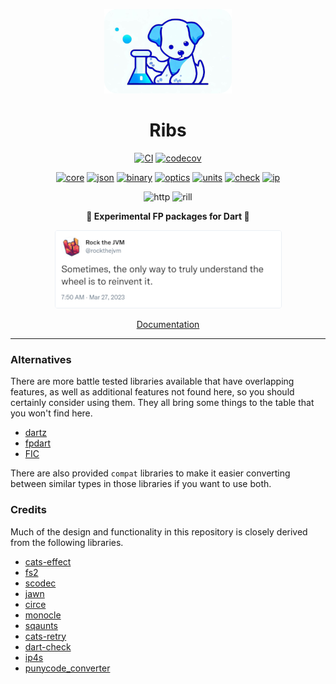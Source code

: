 
<div align="center">

![Ribs](https://raw.githubusercontent.com/cranst0n/ribs/main/.github/assets/logo.png)

# Ribs

[![CI](https://github.com/cranst0n/ribs/actions/workflows/ci.yml/badge.svg)](https://github.com/cranst0n/ribs/actions/workflows/ci.yml)
[![codecov](https://codecov.io/gh/cranst0n/ribs/branch/main/graph/badge.svg?token=12627T0AO0)](https://codecov.io/gh/cranst0n/ribs)

[![core](https://img.shields.io/pub/v/ribs_core?label=ribs_core&color=00c000)](https://pub.dev/packages/ribs_core)
[![json](https://img.shields.io/pub/v/ribs_json?label=ribs_json&color=00c000)](https://pub.dev/packages/ribs_json)
[![binary](https://img.shields.io/pub/v/ribs_binary?label=ribs_binary&color=00c000)](https://pub.dev/packages/ribs_binary)
[![optics](https://img.shields.io/pub/v/ribs_optics?label=ribs_optics&color=00c000)](https://pub.dev/packages/ribs_optics)
[![units](https://img.shields.io/pub/v/ribs_units?label=ribs_units&color=00c000)](https://pub.dev/packages/ribs_units)
[![check](https://img.shields.io/pub/v/ribs_check?label=ribs_check&color=00c000)](https://pub.dev/packages/ribs_check)
[![ip](https://img.shields.io/pub/v/ribs_ip?label=ribs_ip&color=00c000)](https://pub.dev/packages/ribs_ip)

![http](https://img.shields.io/badge/ribs__http-unpublished-f00000)
![rill](https://img.shields.io/badge/ribs__rill-unpublished-f00000)

**🧪 Experimental FP packages for Dart 🧪**

[![Reinventing the Wheel](https://raw.githubusercontent.com/cranst0n/ribs/main/.github/assets/reinventing_the_wheel.png)](https://twitter.com/rockthejvm/status/1640320394438508545)


[Documentation](https://cranst0n.github.io/ribs/)

</div>

---

### Alternatives

There are more battle tested libraries available that have overlapping
features, as well as additional features not found here, so you should
certainly consider using them. They all bring some things to the table
that you won't find here.

* [dartz](https://github.com/spebbe/dartz)
* [fpdart](https://github.com/SandroMaglione/fpdart)
* [FIC](https://pub.dev/packages/fast_immutable_collections)

There are also provided `compat` libraries to make it easier converting between
similar types in those libraries if you want to use both.

### Credits

Much of the design and functionality in this repository is closely derived from
the following libraries.

* [cats-effect](https://github.com/typelevel/cats-effect)
* [fs2](https://github.com/typelevel/fs2)
* [scodec](https://github.com/scodec/scodec)
* [jawn](https://github.com/typelevel/jawn)
* [circe](https://github.com/circe/circe)
* [monocle](https://www.optics.dev/Monocle/)
* [sqaunts](https://github.com/typelevel/squants)
* [cats-retry](https://github.com/cb372/cats-retry)
* [dart-check](https://github.com/wigahluk/dart-check)
* [ip4s](https://github.com/Comcast/ip4s)
* [punycode_converter](https://github.com/darkxanter/punycode_converter)
